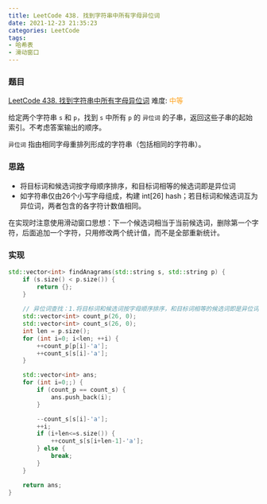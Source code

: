 ```yaml
---
title: LeetCode 438. 找到字符串中所有字母异位词
date: 2021-12-23 21:35:23
categories: LeetCode
tags:
- 哈希表
- 滑动窗口
---
```


### 题目
[LeetCode 438. 找到字符串中所有字母异位词](https://leetcode-cn.com/problems/find-all-anagrams-in-a-string/)
难度: <span style="color: rgba(255, 161, 25, 1);">中等</span>

给定两个字符串 `s` 和 `p`，找到 `s` 中所有 `p` 的 `异位词` 的子串，返回这些子串的起始索引。不考虑答案输出的顺序。
<!-- more -->
`异位词` 指由相同字母重排列形成的字符串（包括相同的字符串）。

### 思路
- 将目标词和候选词按字母顺序排序，和目标词相等的候选词即是异位词
- 如字符串仅由26个小写字母组成，构建 int[26] hash；若目标词和候选词互为异位词，两者包含的各字符计数值相同。

在实现时注意使用滑动窗口思想：下一个候选词相当于当前候选词，删除第一个字符，后面追加一个字符，只用修改两个统计值，而不是全部重新统计。

### 实现
``` cpp
std::vector<int> findAnagrams(std::string s, std::string p) {
    if (s.size() < p.size()) {
        return {};
    }
    
    // 异位词查找：1.将目标词和候选词按字母顺序排序，和目标词相等的候选词即是异位词；2.如字符串仅由26个小写字母组成，构建 int[26] hash；若目标词和候选词互为异位词，两者包含的各字符计数值相同。
    std::vector<int> count_p(26, 0);
    std::vector<int> count_s(26, 0);
    int len = p.size();
    for (int i=0; i<len; ++i) {
        ++count_p[p[i]-'a'];
        ++count_s[s[i]-'a'];
    }

    std::vector<int> ans;
    for (int i=0;;) {
        if (count_p == count_s) {
            ans.push_back(i);
        }

        --count_s[s[i]-'a'];
        ++i;
        if (i+len<=s.size()) {
            ++count_s[s[i+len-1]-'a'];
        } else {
            break;
        }
    }

    return ans;
}
```
